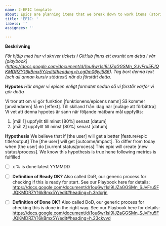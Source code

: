 ```yaml
---
name: 2-EPIC template
about: Epics are planning items that we break down to work items (stories)
title: 'EPIC: '
labels: ''
assignees: ''

---
```


**Beskrivning**

_För hjälp med hur vi skriver tickets i GitHub finns ett avsnitt om detta i vår [playbook] (https://docs.google.com/document/d/1ou6wr1sI9IJZaGGSMn_SJvFru5FJQKMDRZY16kBmx5Y/edit#heading=h.cg0m06jyj586). Tag bort denna text (och all annan kursiv stödtext) när du förstått detta._

**Hypotes**
_Här anger vi epicen enligt formatet nedan så vi förstår varför vi gör detta_

Vi tror att om vi gör funktion [funktionens/epicens namn]
Så kommer [användaren] få en [effekt].
Till skilland från idag när [nuläge att förbättra]
Vi vet att denna hypotes är sann när följande mätbara mål uppfyllts:
1. [mål 1] uppfyllt till minst [80%] senast [datum]
2. [mål 2] uppfyllt till minst [80%] senast [datum]

**Hypothesis**
We believe that if [the user] will get a better [feature/epic title/output]
The [the user] will get [outcome/impact].
To differ from today when [the user] do [current status/process]
This epic will create [new status/process].
We know this hypothesis is true hene following metrics is fulfilled

- [ ] x % is done latest YYMMDD

- [ ]  **Definition of Ready OK?**
Also called DoR, our generic process for checking if this is ready for start. See our Playbook here for details: https://docs.google.com/document/d/1ou6wr1sI9IJZaGGSMn_SJvFru5FJQKMDRZY16kBmx5Y/edit#heading=h.3rdcrjn

- [ ]  **Definition of Done OK?**
Also called DoD, our generic process for checking this is done in the right way. See our Playbook here for details: https://docs.google.com/document/d/1ou6wr1sI9IJZaGGSMn_SJvFru5FJQKMDRZY16kBmx5Y/edit#heading=h.23ckvvd
